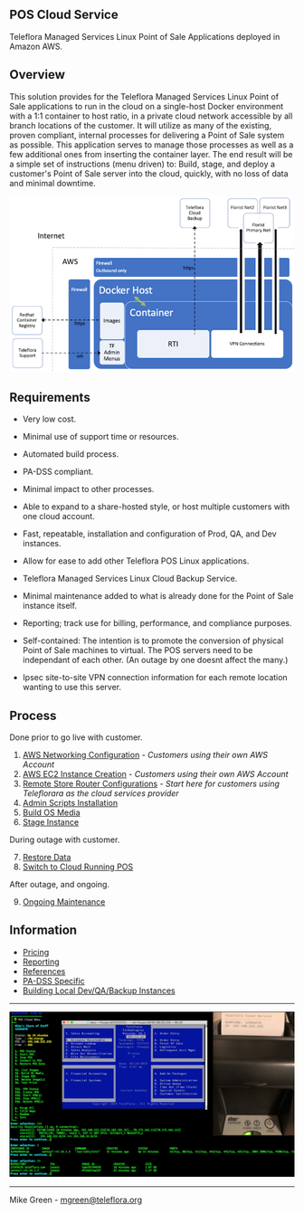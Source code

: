 POS Cloud Service
------------------------

Teleflora Managed Services Linux Point of Sale Applications deployed in Amazon AWS.

Overview
------------------------

This solution provides for the Teleflora Managed Services Linux Point of Sale applications to run in the cloud on a single-host Docker environment with a 1:1 container to host ratio, in a private cloud network accessible by all branch locations of the customer. It will utilize as many of the existing, proven compliant, internal processes for delivering a Point of Sale system as possible. This application serves to manage those processes as well as a few additional ones from inserting the container layer. The end result will be a simple set of instructions (menu driven) to: Build, stage, and deploy a customer's Point of Sale server into the cloud, quickly, with no loss of data and minimal downtime.

![](./pics/RTI_cloud1.png)

Requirements
------------------------

- Very low cost.

- Minimal use of support time or resources.

- Automated build process.

- PA-DSS compliant.

- Minimal impact to other processes.

- Able to expand to a share-hosted style, or host multiple customers with one cloud account.

- Fast, repeatable, installation and configuration of Prod, QA, and Dev instances.

- Allow for ease to add other Teleflora POS Linux applications.

- Teleflora Managed Services Linux Cloud Backup Service.

- Minimal maintenance added to what is already done for the Point of Sale instance itself.

- Reporting; track use for billing, performance, and compliance purposes.

- Self-contained: The intention is to promote the conversion of physical Point of Sale machines to virtual. The POS servers need to be independant of each other. (An outage by one doesnt affect the many.)

- Ipsec site-to-site VPN connection information for each remote location wanting to use this server.


Process
-------

Done prior to go live with customer.

 1. [AWS Networking Configuration](awsconfig.md) - _Customers using their own AWS Account_
 2. [AWS EC2 Instance Creation](awsec2.md) - _Customers using their own AWS Account_
 3. [Remote Store Router Configurations](router_config.md) - _Start here for customers using Teleflorara as the cloud services provider_
 4. [Admin Scripts Installation](install.md)
 5. [Build OS Media](build.md)
 6. [Stage Instance](stage.md)

During outage with customer.

7. [Restore Data](deploy.md)
8. [Switch to Cloud Running POS](golive.md)

After outage, and ongoing.

9. [Ongoing Maintenance](maintain.md)

Information
-----------

 - [Pricing](pricing.md)
 - [Reporting](reporting.md)
 - [References](references.md)
 - [PA-DSS Specific](pci.md)
 - [Building Local Dev/QA/Backup Instances](test.md)

------

![](pics/POS%20Cloud.png)

---------------------------------
Mike Green - mgreen@teleflora.org
